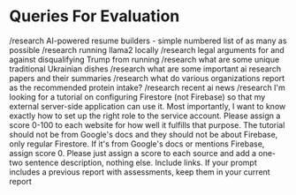 # Queries For Evaluation

/research AI-powered resume builders - simple numbered list of as many as possible
/research running llama2 locally
/research legal arguments for and against disqualifying Trump from running
/research what are some unique traditional Ukrainian dishes
/research what are some important ai research papers and their summaries
/research what do various organizations report as the recommended protein intake?
/research recent ai news
/research I'm looking for a tutorial on configuring Firestore (not Firebase) so that my external server-side application can use it. Most importantly, I want to know exactly how to set up the right role to the service account. Please assign a score 0-100 to each website for how well it fulfills that purpose. The tutorial should not be from Google's docs and they should not be about Firebase, only regular Firestore. If it's from Google's docs or mentions Firebase, assign score 0. Please just assign a score to each source and add a one-two sentence description, nothing else. Include links. If your prompt includes a previous report with assessments, keep them in your current report
